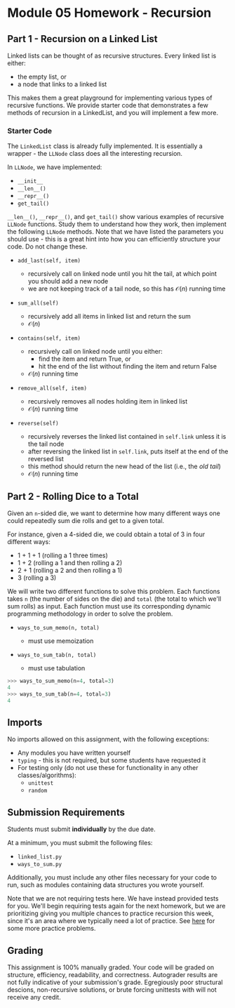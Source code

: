 #  Module 05 Homework - Recursion

## Part 1 - Recursion on a Linked List

Linked lists can be thought of as recursive structures. Every linked list is either:

* the empty list, or
* a node that links to a linked list

This makes them a great playground for implementing various types of recursive
functions. We provide starter code that demonstrates a few methods of recursion
in a LinkedList, and you will implement a few more.

### Starter Code

The `LinkedList` class is already fully implemented. It is essentially a
wrapper - the `LLNode` class does all the interesting recursion.

In `LLNode`, we have implemented:

* `__init__`
* `__len__()`
* `__repr__()`
* `get_tail()`

`__len__()`, `__repr__()`, and `get_tail()` show various examples of recursive
`LLNode` functions. Study them to understand how they work, then implement the
following `LLNode` methods. Note that we have listed the parameters you should
use - this is a great hint into how you can efficiently structure your code. Do
not change these.

* `add_last(self, item)`
   * recursively call on linked node until you hit the tail, at which point you should add a new node
   * we are not keeping track of a tail node, so this has $\mathcal{O}(n)$ running time

* `sum_all(self)`
   * recursively add all items in linked list and return the sum
   * $\mathcal{O}(n)$

* `contains(self, item)`
   * recursively call on linked node until you either:
       * find the item and return True, or
       * hit the end of the list without finding the item and return False
   * $\mathcal{O}(n)$ running time

* `remove_all(self, item)`
   * recursively removes all nodes holding item in linked list
   * $\mathcal{O}(n)$ running time

* `reverse(self)`
   * recursively reverses the linked list contained in `self.link` unless it is the tail node
   * after reversing the linked list in `self.link`, puts itself at the end of the reversed list
   * this method should return the new head of the list (i.e., the _old tail_)
   * $\mathcal{O}(n)$ running time

## Part 2 - Rolling Dice to a Total

Given an `n`-sided die, we want to determine how many different ways one could
repeatedly sum die rolls and get to a given total.

For instance, given a 4-sided die, we could obtain a total of 3 in four different ways:

* 1 + 1 + 1 (rolling a 1 three times)
* 1 + 2 (rolling a 1 and then rolling a 2)
* 2 + 1 (rolling a 2 and then rolling a 1)
* 3 (rolling a 3)

We will write two different functions to solve this problem. Each functions takes 
`n` (the number of sides on the die) and `total` (the total to which we'll sum rolls) as input.
Each function must use its corresponding dynamic programming methodology in order to solve the problem.

* `ways_to_sum_memo(n, total)`
    * must use memoization 

* `ways_to_sum_tab(n, total)`
    * must use tabulation 

```python
>>> ways_to_sum_memo(n=4, total=3)
4
>>> ways_to_sum_tab(n=4, total=3)
4
```

## Imports

No imports allowed on this assignment, with the following exceptions:

* Any modules you have written yourself 
* `typing` - this is not required, but some students have requested it
* For testing only (do not use these for functionality in any other classes/algorithms):
    * `unittest`
    * `random`

## Submission Requirements

Students must submit **individually** by the due date.

At a minimum, you must submit the following files:
   
* `linked_list.py`
* `ways_to_sum.py`

Additionally, you must include any other files necessary for your code to run,
such as modules containing data structures you wrote yourself.

Note that we are not requiring tests here. We have instead provided tests for
you. We'll begin requiring tests again for the next homework, but we are
prioritizing giving you multiple chances to practice recursion this week, since
it's an area where we typically need a lot of practice. See
[here](https://www.geeksforgeeks.org/recursion-practice-problems-solutions/#practice)
for some more practice problems.

## Grading

This assignment is 100% manually graded. Your code will be graded on structure,
efficiency, readability, and correctness. Autograder results are not fully
indicative of your submission's grade. Egregiously poor structural descions,
non-recursive solutions, or brute forcing unittests with will not receive any
credit.

